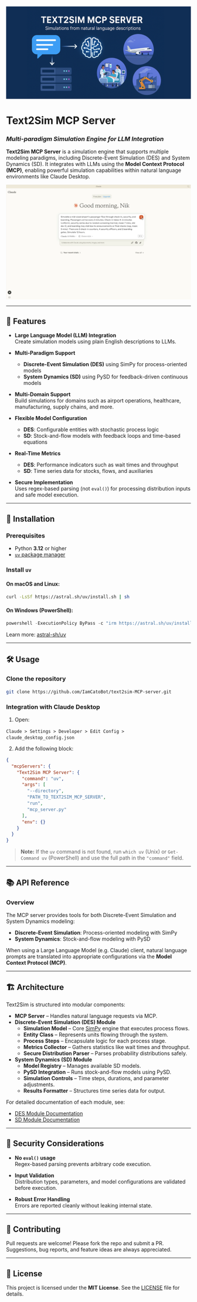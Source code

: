 ![Header Image](assets/text2sim_mcp_github.png)

# **Text2Sim MCP Server**  
### *Multi-paradigm Simulation Engine for LLM Integration*

**Text2Sim MCP Server** is a simulation engine that supports multiple modeling paradigms, including Discrete-Event Simulation (DES) and System Dynamics (SD). It integrates with LLMs using the **Model Context Protocol (MCP)**, enabling powerful simulation capabilities within natural language environments like Claude Desktop.

[![Text2Sim MCP Server (demo)](assets/youtube_screen.png)](https://www.youtube.com/watch?v=qkdV-HtTtLs "Text2Sim MCP Server (demo)")

---
## 🚀 Features

- **Large Language Model (LLM) Integration**  
  Create simulation models using plain English descriptions to LLMs.

- **Multi-Paradigm Support**  
  - **Discrete-Event Simulation (DES)** using SimPy for process-oriented models
  - **System Dynamics (SD)** using PySD for feedback-driven continuous models

- **Multi-Domain Support**  
  Build simulations for domains such as airport operations, healthcare, manufacturing, supply chains, and more.

- **Flexible Model Configuration**
  - **DES**: Configurable entities with stochastic process logic
  - **SD**: Stock-and-flow models with feedback loops and time-based equations

- **Real-Time Metrics**  
  - **DES**: Performance indicators such as wait times and throughput
  - **SD**: Time series data for stocks, flows, and auxiliaries

- **Secure Implementation**  
  Uses regex-based parsing (not `eval()`) for processing distribution inputs and safe model execution.

---

## 🔧 Installation

### **Prerequisites**
- Python **3.12** or higher
- [`uv` package manager](https://github.com/astral-sh/uv)

### **Install `uv`**

#### On macOS and Linux:
```bash
curl -LsSf https://astral.sh/uv/install.sh | sh
```

#### On Windows (PowerShell):
```powershell
powershell -ExecutionPolicy ByPass -c "irm https://astral.sh/uv/install.ps1 | iex"
```

Learn more: [astral-sh/uv](https://github.com/astral-sh/uv)

---

## 🛠️ Usage

### **Clone the repository**
```bash
git clone https://github.com/IamCatoBot/text2sim-MCP-server.git
```

### **Integration with Claude Desktop**

1. Open:
 
`Claude > Settings > Developer > Edit Config > claude_desktop_config.json`

2. Add the following block:
```json
{
  "mcpServers": {
    "Text2Sim MCP Server": {
      "command": "uv",
      "args": [
        "--directory",
        "PATH_TO_TEXT2SIM_MCP_SERVER", 
        "run",
        "mcp_server.py"
      ],
      "env": {}
    }
  }
}
```

> **Note:** If the `uv` command is not found, run `which uv` (Unix) or `Get-Command uv` (PowerShell) and use the full path in the `"command"` field.

---

## 📚 API Reference

### Overview

The MCP server provides tools for both Discrete-Event Simulation and System Dynamics modeling:

- **Discrete-Event Simulation**: Process-oriented modeling with SimPy
- **System Dynamics**: Stock-and-flow modeling with PySD

When using a Large Language Model (e.g. Claude) client, natural language prompts are translated into appropriate configurations via the **Model Context Protocol (MCP)**.

---

## 🏗️ Architecture

Text2Sim is structured into modular components:

- **MCP Server** – Handles natural language requests via MCP.
- **Discrete-Event Simulation (DES) Module**
  - **Simulation Model** – Core [SimPy](https://simpy.readthedocs.io/en/latest/) engine that executes process flows.
  - **Entity Class** – Represents units flowing through the system.
  - **Process Steps** – Encapsulate logic for each process stage.
  - **Metrics Collector** – Gathers statistics like wait times and throughput.
  - **Secure Distribution Parser** – Parses probability distributions safely.
- **System Dynamics (SD) Module**
  - **Model Registry** – Manages available SD models.
  - **PySD Integration** – Runs stock-and-flow models using PySD.
  - **Simulation Controls** – Time steps, durations, and parameter adjustments.
  - **Results Formatter** – Structures time series data for output.

For detailed documentation of each module, see:
- [DES Module Documentation](DES/README.md)
- [SD Module Documentation](SD/README.md)

---

## 🔐 Security Considerations

- **No `eval()` usage**  
  Regex-based parsing prevents arbitrary code execution.
  
- **Input Validation**  
  Distribution types, parameters, and model configurations are validated before execution.

- **Robust Error Handling**  
  Errors are reported cleanly without leaking internal state.

---

## 🤝 Contributing

Pull requests are welcome! Please fork the repo and submit a PR. Suggestions, bug reports, and feature ideas are always appreciated.

---

## 📄 License

This project is licensed under the **MIT License**. See the [LICENSE](LICENSE) file for details.